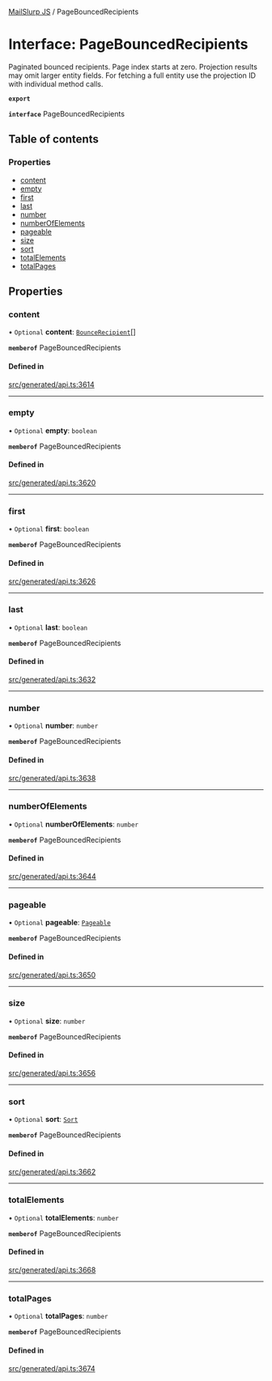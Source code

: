 [MailSlurp JS](../README.md) / PageBouncedRecipients

# Interface: PageBouncedRecipients

Paginated bounced recipients. Page index starts at zero. Projection results may omit larger entity fields. For fetching a full entity use the projection ID with individual method calls.

**`export`**

**`interface`** PageBouncedRecipients

## Table of contents

### Properties

- [content](PageBouncedRecipients.md#content)
- [empty](PageBouncedRecipients.md#empty)
- [first](PageBouncedRecipients.md#first)
- [last](PageBouncedRecipients.md#last)
- [number](PageBouncedRecipients.md#number)
- [numberOfElements](PageBouncedRecipients.md#numberofelements)
- [pageable](PageBouncedRecipients.md#pageable)
- [size](PageBouncedRecipients.md#size)
- [sort](PageBouncedRecipients.md#sort)
- [totalElements](PageBouncedRecipients.md#totalelements)
- [totalPages](PageBouncedRecipients.md#totalpages)

## Properties

### content

• `Optional` **content**: [`BounceRecipient`](BounceRecipient.md)[]

**`memberof`** PageBouncedRecipients

#### Defined in

[src/generated/api.ts:3614](https://github.com/mailslurp/mailslurp-client/blob/5523864/src/generated/api.ts#L3614)

___

### empty

• `Optional` **empty**: `boolean`

**`memberof`** PageBouncedRecipients

#### Defined in

[src/generated/api.ts:3620](https://github.com/mailslurp/mailslurp-client/blob/5523864/src/generated/api.ts#L3620)

___

### first

• `Optional` **first**: `boolean`

**`memberof`** PageBouncedRecipients

#### Defined in

[src/generated/api.ts:3626](https://github.com/mailslurp/mailslurp-client/blob/5523864/src/generated/api.ts#L3626)

___

### last

• `Optional` **last**: `boolean`

**`memberof`** PageBouncedRecipients

#### Defined in

[src/generated/api.ts:3632](https://github.com/mailslurp/mailslurp-client/blob/5523864/src/generated/api.ts#L3632)

___

### number

• `Optional` **number**: `number`

**`memberof`** PageBouncedRecipients

#### Defined in

[src/generated/api.ts:3638](https://github.com/mailslurp/mailslurp-client/blob/5523864/src/generated/api.ts#L3638)

___

### numberOfElements

• `Optional` **numberOfElements**: `number`

**`memberof`** PageBouncedRecipients

#### Defined in

[src/generated/api.ts:3644](https://github.com/mailslurp/mailslurp-client/blob/5523864/src/generated/api.ts#L3644)

___

### pageable

• `Optional` **pageable**: [`Pageable`](Pageable.md)

**`memberof`** PageBouncedRecipients

#### Defined in

[src/generated/api.ts:3650](https://github.com/mailslurp/mailslurp-client/blob/5523864/src/generated/api.ts#L3650)

___

### size

• `Optional` **size**: `number`

**`memberof`** PageBouncedRecipients

#### Defined in

[src/generated/api.ts:3656](https://github.com/mailslurp/mailslurp-client/blob/5523864/src/generated/api.ts#L3656)

___

### sort

• `Optional` **sort**: [`Sort`](Sort.md)

**`memberof`** PageBouncedRecipients

#### Defined in

[src/generated/api.ts:3662](https://github.com/mailslurp/mailslurp-client/blob/5523864/src/generated/api.ts#L3662)

___

### totalElements

• `Optional` **totalElements**: `number`

**`memberof`** PageBouncedRecipients

#### Defined in

[src/generated/api.ts:3668](https://github.com/mailslurp/mailslurp-client/blob/5523864/src/generated/api.ts#L3668)

___

### totalPages

• `Optional` **totalPages**: `number`

**`memberof`** PageBouncedRecipients

#### Defined in

[src/generated/api.ts:3674](https://github.com/mailslurp/mailslurp-client/blob/5523864/src/generated/api.ts#L3674)
